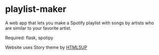 # playlist-maker
A web app that lets you make a Spotify playlist with songs by artists who are similar to your favorite artist.

Required: flask, spotipy

Website uses Story theme by <a href="https://html5up.net/">HTML5UP</a>
